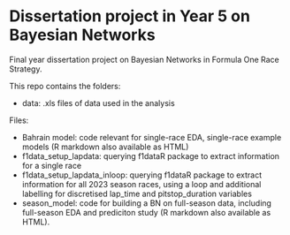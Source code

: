# Dissertation project in Year 5 on Bayesian Networks #
Final year dissertation project on Bayesian Networks in Formula One Race Strategy.

This repo contains the folders:
- data: .xls files of data used in the analysis

Files: 
- Bahrain model: code relevant for single-race EDA, single-race example models (R markdown also available as HTML)
- f1data_setup_lapdata: querying f1dataR package to extract information for a single race
- f1data_setup_lapdata_inloop: querying f1dataR package to extract information for all 2023 season races, using a loop and additional labelling for discretised lap_time and pitstop_duration variables
- season_model: code for building a BN on full-season data, including full-season EDA and prediciton study (R markdown also available as HTML).

